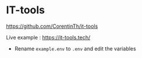 # IT-tools

https://github.com/CorentinTh/it-tools

Live example : https://it-tools.tech/

- Rename `example.env` to `.env` and edit the variables